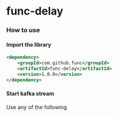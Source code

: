 # func-delay

### How to use

#### Import the library 

```xml
<dependency>
	<groupId>com.github.func</groupId>
	<artifactId>func-delay</artifactId>
	<version>1.0.0</version>
</dependency>
```

#### Start kafka stream
Use any of the following
```java

```


